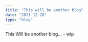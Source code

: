 ```yaml
---
title: "This will be another blog"
date: "2021-12-28"
type: "blog"
---
```


This Will be another blog... - wip
